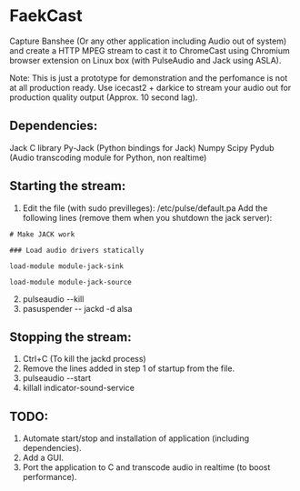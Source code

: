 FaekCast
========

Capture Banshee (Or any other application including Audio out of system) and create a HTTP MPEG stream to cast it to ChromeCast using Chromium browser extension on Linux box (with PulseAudio and Jack using ASLA).

Note: This is just a prototype for demonstration and the perfomance is not at all production ready. Use icecast2 + darkice to stream your audio out for production quality output (Approx. 10 second lag).

Dependencies:
-------------

Jack C library
Py-Jack (Python bindings for Jack)
Numpy
Scipy
Pydub (Audio transcoding module for Python, non realtime)

Starting the stream:
--------------------

1. Edit the file (with sudo previlleges): /etc/pulse/default.pa
Add the following lines (remove them when you shutdown the jack server):
```
# Make JACK work

### Load audio drivers statically

load-module module-jack-sink

load-module module-jack-source
```
2. pulseaudio --kill
3. pasuspender -- jackd -d alsa

Stopping the stream:
--------------------

1. Ctrl+C (To kill the jackd process)
2. Remove the lines added in step 1 of startup from the file.
3. pulseaudio --start
4. killall indicator-sound-service

TODO:
-----

1. Automate start/stop and installation of application (including dependencies).
2. Add a GUI.
3. Port the application to C and transcode audio in realtime (to boost performance).
